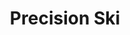 ---
title: "Precision Ski"
url: /bourg-saint-maurice/precision-ski-place-de-la-gare/
shop: sports
---